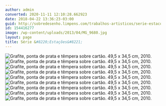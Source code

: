 ```yaml
---
author: admin
converted: 2020-11-11 12:10:28.662923
date: 2018-04-22 13:36:23-03:00
guid: http://sobredesenho.limpens.com/trabalhos-artisticos/serie-estacoes/
id: 154416277
image: /wp-content/uploads/2013/04/MG_9680.jpg
layout: page
title: Série &#8220;Estações&#8221;
---
```


![](/wp-content/uploads/2013/04/MG_9687.jpg "Grafite, ponta de prata e têmpera sobre cartão. 49,5 x 34,5 cm, 2010.")
![](/wp-content/uploads/2013/04/MG_9686.jpg "Grafite, ponta de prata e têmpera sobre cartão. 49,5 x 34,5 cm, 2010.")
![](/wp-content/uploads/2013/04/MG_9685.jpg "Grafite, ponta de prata e têmpera sobre cartão. 49,5 x 34,5 cm, 2010.")
![](/wp-content/uploads/2013/04/MG_9683.jpg "Grafite, ponta de prata e têmpera sobre cartão. 49,5 x 34,5 cm, 2010.")
![](/wp-content/uploads/2013/04/MG_9682.jpg "Grafite, ponta de prata e têmpera sobre cartão. 49,5 x 34,5 cm, 2010.")
![](/wp-content/uploads/2013/04/MG_9681.jpg "Grafite, ponta de prata e têmpera sobre cartão. 49,5 x 34,5 cm, 2010.")
![](/wp-content/uploads/2013/04/MG_9680.jpg "Grafite, ponta de prata e têmpera sobre cartão. 49,5 x 34,5 cm, 2010.")
![](/wp-content/uploads/2013/04/MG_9679.jpg "Grafite, ponta de prata e têmpera sobre cartão. 49,5 x 34,5 cm, 2010.")
![](/wp-content/uploads/2013/04/MG_9678.jpg "Grafite, ponta de prata e têmpera sobre cartão. 49,5 x 34,5 cm, 2010.")
